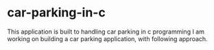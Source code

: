 # car-parking-in-c
This application is built to handling car parking in c programming
I am working on building a car parking application, with following approach.

